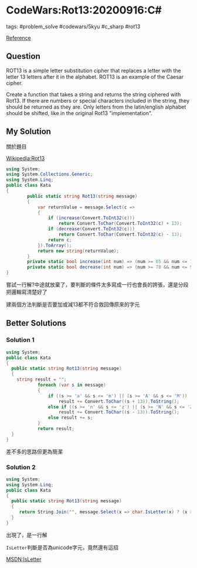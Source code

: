 # CodeWars:Rot13:20200916:C\#

tags: #problem_solve #codewars/5kyu #c_sharp #rot13

[Reference](https://www.codewars.com/kata/530e15517bc88ac656000716/csharp)

## Question

ROT13 is a simple letter substitution cipher that replaces a letter with the letter 13 letters after it in the alphabet. ROT13 is an example of the Caesar cipher.

Create a function that takes a string and returns the string ciphered with Rot13. If there are numbers or special characters included in the string, they should be returned as they are. Only letters from the latin/english alphabet should be shifted, like in the original Rot13 "implementation".

## My Solution

關於題目

[Wikipedia:Rot13](https://en.wikipedia.org/wiki/ROT13)

```C#
using System;
using System.Collections.Generic;
using System.Linq;
public class Kata
{
        public static string Rot13(string message)
        {
            var returnValue = message.Select(c =>
            {
                if (increase(Convert.ToInt32(c)))
                    return Convert.ToChar(Convert.ToInt32(c) + 13);
                if (decrease(Convert.ToInt32(c)))
                    return Convert.ToChar(Convert.ToInt32(c) - 13);
                return c;
            }).ToArray();
            return new string(returnValue);
        }
        private static bool increase(int num) => (num >= 65 && num <= 77) || (num >= 97 && num <= 109) ? true : false;
        private static bool decrease(int num) => (num >= 78 && num <= 90) || (num >= 110 && num <= 122) ? true : false;
}
```

嘗試一行解?中途就放棄了，要判斷的條件太多寫成一行也會長的誇張，還是分段把邏輯寫清楚好了

建兩個方法判斷是否要加或減13都不符合救回傳原來的字元

## Better Solutions

### Solution 1

```C#
using System;
public class Kata
{
  public static string Rot13(string message)
  {
    string result = "";
            foreach (var s in message)
            {
                if ((s >= 'a' && s <= 'm') || (s >= 'A' && s <= 'M'))
                    result += Convert.ToChar((s + 13)).ToString();
                else if ((s >= 'n' && s <= 'z') || (s >= 'N' && s <= 'Z'))
                    result += Convert.ToChar((s - 13)).ToString();
                else result += s;
            }
            return result;
  }
}
```

差不多的思路但更為簡潔

### Solution 2

```C#
using System;
using System.Linq;
public class Kata
{
  public static string Rot13(string message)
  {
     return String.Join("", message.Select(x => char.IsLetter(x) ? (x >= 65 && x <= 77) || (x >= 97 && x <= 109) ? (char)(x + 13) : (char)(x - 13) : x));
  }
}
```

出現了，是一行解

`IsLetter`判斷是否為unicode字元，竟然還有這招

[MSDN:IsLetter](https://docs.microsoft.com/zh-tw/dotnet/api/system.char.isletter?view=netcore-3.1)

